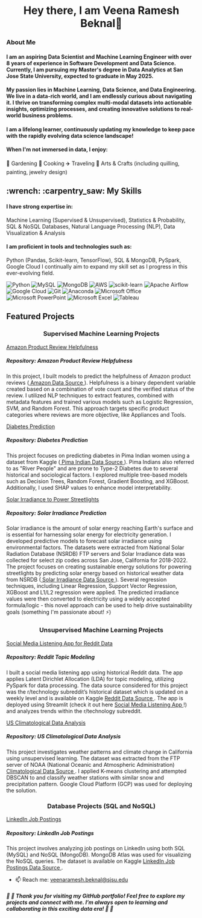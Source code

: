 
<h1 align = "center">Hey there, I am Veena Ramesh Beknal👋</h1>

### About Me

#### I am an aspiring Data Scientist and Machine Learning Engineer with over 8 years of experience in Software Development and Data Science. Currently, I am pursuing my Master's degree in Data Analytics at San Jose State University, expected to graduate in May 2025.

#### My passion lies in Machine Learning, Data Science, and Data Engineering. We live in a data-rich world, and I am endlessly curious about navigating it. I thrive on transforming complex multi-modal datasets into actionable insights, optimizing processes, and creating innovative solutions to real-world business problems.

#### I am a lifelong learner, continuously updating my knowledge to keep pace with the rapidly evolving data science landscape!

#### When I'm not immersed in data, I enjoy:
🌱 Gardening
🍳 Cooking
✈️ Traveling
🎨 Arts & Crafts (including quilling, painting, jewelry design)

<h2>:wrench: :carpentry_saw: My Skills </h2>

#### I have strong expertise in:

Machine Learning (Supervised & Unsupervised),
Statistics & Probability,
SQL & NoSQL Databases,
Natural Language Processing (NLP),
Data Visualization & Analysis

#### I am proficient in tools and technologies such as:

Python (Pandas, Scikit-learn, TensorFlow),
SQL & MongoDB,
PySpark,
Google Cloud
I continually aim to expand my skill set as I progress in this ever-evolving field.
<br>
<a>

![Python](https://img.shields.io/badge/python-3670A0?style=for-the-badge&logo=python&logoColor=ffdd54)  ![MySQL](https://img.shields.io/badge/mysql-%2300f.svg?style=for-the-badge&logo=mysql&logoColor=white) ![MongoDB](https://img.shields.io/badge/MongoDB-%234ea94b.svg?style=for-the-badge&logo=mongodb&logoColor=white) ![AWS](https://img.shields.io/badge/AWS-%23FF9900.svg?style=for-the-badge&logo=amazon-aws&logoColor=white) ![scikit-learn](https://img.shields.io/badge/scikit--learn-%23F7931E.svg?style=for-the-badge&logo=scikit-learn&logoColor=white) ![Apache Airflow](https://img.shields.io/badge/Apache%20Airflow-017CEE?style=for-the-badge&logo=Apache%20Airflow&logoColor=white) ![Google Cloud](https://img.shields.io/badge/GoogleCloud-%234285F4.svg?style=for-the-badge&logo=google-cloud&logoColor=white) ![Git](https://img.shields.io/badge/git-%23F05033.svg?style=for-the-badge&logo=git&logoColor=white) ![Anaconda](https://img.shields.io/badge/Anaconda-%2344A833.svg?style=for-the-badge&logo=anaconda&logoColor=white) ![Microsoft Office](https://img.shields.io/badge/Microsoft_Office-D83B01?style=for-the-badge&logo=microsoft-office&logoColor=white) ![Microsoft PowerPoint](https://img.shields.io/badge/Microsoft_PowerPoint-B7472A?style=for-the-badge&logo=microsoft-powerpoint&logoColor=white) ![Microsoft Excel](https://img.shields.io/badge/Microsoft_Excel-217346?style=for-the-badge&logo=microsoft-excel&logoColor=white) ![Tableau](https://img.shields.io/badge/Tableau-E97627?style=for-the-badge&logo=Tableau&logoColor=white)

<h2> Featured Projects </h2>

<h3 align = "center">  Supervised Machine Learning Projects </h3> 

<a href="https://github.com/VeenaBeknal/Predicting-Amazon-Product-Review-Helpfulness"> Amazon Product Review Helpfulness </a> 
##### Repository: Amazon Product Review Helpfulness
In this project, I built models to predict the helpfulness of Amazon product reviews (<a href="https://nijianmo.github.io/amazon/index.html"> Amazon Data Source </a> ). 
Helpfulness is a binary dependent variable created based on a combination of vote count and the verified status of the review.
I utilized NLP techniques to extract features, combined with metadata features and trained various models such as Logistic Regression, SVM, and Random Forest. This approach targets specific product categories where reviews are more objective, like Appliances and Tools.

<a href="https://github.com/VeenaBeknal/DiabetesPrediction"> Diabetes Prediction </a>
##### Repository: Diabetes Prediction
This project focuses on predicting diabetes in Pima Indian women using a dataset from Kaggle (<a href="https://www.kaggle.com/datasets/uciml/pima-indians-diabetes-database"> Pima Indian Data Source </a> ). 
Pima Indians also referred to as "River People" and are prone to Type-2 Diabetes due to several historical and sociological factors. 
I explored multiple tree-based models such as Decision Trees, Random Forest, Gradient Boosting, and XGBoost. Additionally, I used SHAP values to enhance model interpretability.

<a href="https://github.com/VeenaBeknal/Solar-Irradiance-to-Sustainably-Power-Streetlights"> Solar Irradiance to Power Streetlights </a>
##### Repository: Solar Irradiance Prediction
Solar irradiance is the amount of solar energy reaching Earth's surface and is essential for harnessing solar energy for electricity generation.
I developed predictive models to forecast solar irradiance using environmental factors. 
The datasets were extracted from National Solar Radiation Database (NSRDB) FTP servers and Solar Irradiance data was collected for select zip codes across San Jose, California for 2018-2022. 
The project focuses on creating sustainable energy solutions for powering streetlights by predicting solar energy based on historical weather data from NSRDB (<a href="https://nsrdb.nrel.gov/data-viewer"> Solar Irradiance Data Source </a> ). 
Several regression techniques, including Linear Regression, Support Vector Regression, XGBoost and L1/L2 regression were applied. 
The predicted irradiance values were then converted to electricity using a widely accepted formula/logic - this novel approach can be used to help drive sustainability goals (something I'm passionate about! ⚡)

<h3 align = "center">  Unsupervised Machine Learning Projects </h3> 

<a href="https://github.com/VeenaBeknal/Social-Media-Listening-for-Reddit-Posts-and-Comments"> Social Media Listening App for Reddit Data </a>
#####  Repository: Reddit Topic Modeling
I built a social media listening app using historical Reddit data. The app applies Latent Dirichlet Allocation (LDA) for topic modeling, utilizing PySpark for data processing. 
The data source considered for this project was the r/technology subreddit’s historical dataset which is updated on a weekly level and is available on Kaggle <a href="https://www.kaggle.com/datasets/curiel/rtechnology-posts-and-comments/data"> Reddit Data Source </a>. The app is deployed using Streamlit (check it out here <a href="https://reddit-historical-listening.streamlit.app/"> Social Media Listening App </a> !) and analyzes trends within the r/technology subreddit.

<a href="https://github.com/VeenaBeknal/USClimatologicalDataAnalysis"> US Climatological Data Analysis </a>
#####  Repository: US Climatological Data Analysis
This project investigates weather patterns and climate change in California using unsupervised learning. 
The dataset was extracted from the FTP server of NOAA (National Oceanic and Atmospheric Administration) <a href="https://www.ncei.noaa.gov/pub/data/ghcn/daily/by_year/"> Climatological Data Source </a>.
I applied K-means clustering and attempted DBSCAN to and classify weather stations with similar snow and precipitation pattern. Google Cloud Platform (GCP) was used for deploying the solution.

<h3 align = "center">  Database Projects (SQL and NoSQL) </h3> 

<a href="https://github.com/VeenaBeknal/LinkedInJobPostings"> LinkedIn Job Postings </a>
##### Repository: LinkedIn Job Postings
This project involves analyzing job postings on LinkedIn using both SQL (MySQL) and NoSQL (MongoDB). MongoDB Atlas was used for visualizing the NoSQL queries. The dataset is available on Kaggle <a href="https://www.kaggle.com/datasets/arshkon/linkedin-job-postings?select=job_postings.csv"> LinkedIn Job Postings Data Source </a>.

- 📫 Reach me: veenaramesh.beknal@sjsu.edu 


<h5> 🙂 🙂 Thank you for visiting my GitHub portfolio! Feel free to explore my projects and connect with me. I’m always open to learning and collaborating in this exciting data era! 🙂 🙂

<!--
**VeenaBeknal/VeenaBeknal** is a ✨ _special_ ✨ repository because its `README.md` (this file) appears on your GitHub profile.

Here are some ideas to get you started:

- 🔭 I’m currently working on ...
- 🌱 I’m currently learning ...
- 👯 I’m looking to collaborate on ...
- 🤔 I’m looking for help with ...
- 💬 Ask me about ...
- 📫 How to reach me: ...
- 😄 Pronouns: She/Her
- ⚡ Fun fact: ...
-->
